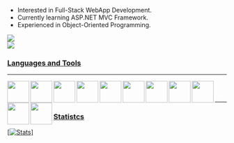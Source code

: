 - Interested in Full-Stack WebApp Development.
- Currently learning ASP.NET MVC Framework.
- Experienced in Object-Oriented Programming.

<a href="https://www.linkedin.com/in/dimitar-gjorgievski/"/>
<img src="https://img.shields.io/badge/LinkedIn-0077B5?style=for-the-badge&logo=linkedin&logoColor=white"/>
<br />

<a href="https://www.linkedin.com/in/dimitar-gjorgievski/overlay/1635512031882/single-media-viewer/?profileId=ACoAADruJgsBJPl8c_6PWcW1KrZY6ASyNCSgPl8"/>
<img src="https://img.shields.io/badge/Resume-%23B92B27.svg?&style=for-the-badge"/>


### Languages and Tools
---

<img align="left" width="50px" style="padding-right-10px" src="https://cdn.jsdelivr.net/gh/devicons/devicon/icons/git/git-plain.svg" />
<img align="left" width="50px" style="padding-right-10px" src="https://cdn.jsdelivr.net/gh/devicons/devicon/icons/python/python-original.svg" />
<img align="left" width="50px" style="padding-right-10px" src="https://cdn.jsdelivr.net/gh/devicons/devicon/icons/javascript/javascript-original.svg" />
<img align="left" width="50px" style="padding-right-10px" src="https://cdn.jsdelivr.net/gh/devicons/devicon/icons/mysql/mysql-original.svg" />
<img align="left" width="50px" style="padding-right-10px" src="https://cdn.jsdelivr.net/gh/devicons/devicon/icons/docker/docker-plain-wordmark.svg" />
<img align="left" width="50px" style="padding-right-10px" src="https://cdn.jsdelivr.net/gh/devicons/devicon/icons/kubernetes/kubernetes-plain.svg" />
<img align="left" width="50px" style="padding-right-10px" src="https://cdn.jsdelivr.net/gh/devicons/devicon/icons/java/java-original.svg" />
<img align="left" width="50px" style="padding-right-10px" src="https://cdn.jsdelivr.net/gh/devicons/devicon/icons/csharp/csharp-original.svg" />
<img align="left" width="50px" style="padding-right-10px" src="https://cdn.jsdelivr.net/gh/devicons/devicon/icons/cplusplus/cplusplus-original.svg" />
<img align="left" width="50px" style="padding-right-10px" src="https://cdn.jsdelivr.net/gh/devicons/devicon/icons/html5/html5-original.svg" />
<img align="left" width="50px" style="padding-right-10px" src="https://cdn.jsdelivr.net/gh/devicons/devicon/icons/bash/bash-original.svg" />
<br />
<br />

---
### Statistcs
[![Stats](https://github-readme-streak-stats.herokuapp.com/?user=dimitar-gjorgievski)]

